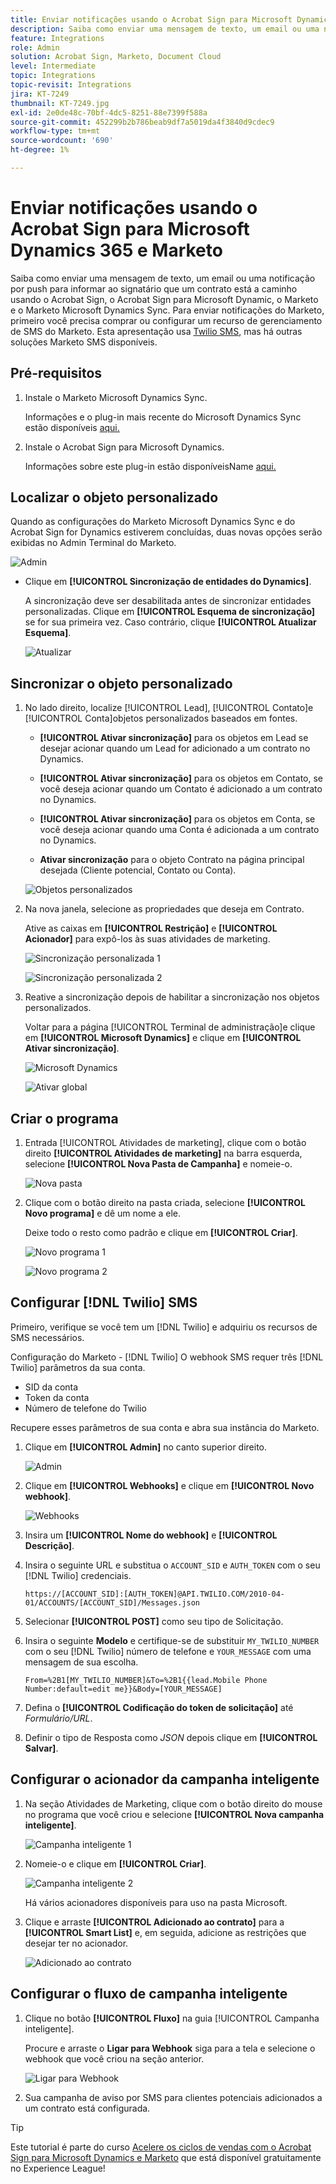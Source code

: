 ```yaml
---
title: Enviar notificações usando o Acrobat Sign para Microsoft Dynamics 365 e Marketo
description: Saiba como enviar uma mensagem de texto, um email ou uma notificação por push para permitir que o signatário saiba que um contrato está a caminho
feature: Integrations
role: Admin
solution: Acrobat Sign, Marketo, Document Cloud
level: Intermediate
topic: Integrations
topic-revisit: Integrations
jira: KT-7249
thumbnail: KT-7249.jpg
exl-id: 2e0de48c-70bf-4dc5-8251-88e7399f588a
source-git-commit: 452299b2b786beab9df7a5019da4f3840d9cdec9
workflow-type: tm+mt
source-wordcount: '690'
ht-degree: 1%

---
```


# Enviar notificações usando o Acrobat Sign para Microsoft Dynamics 365 e Marketo

Saiba como enviar uma mensagem de texto, um email ou uma notificação por push para informar ao signatário que um contrato está a caminho usando o Acrobat Sign, o Acrobat Sign para Microsoft Dynamic, o Marketo e o Marketo Microsoft Dynamics Sync. Para enviar notificações do Marketo, primeiro você precisa comprar ou configurar um recurso de gerenciamento de SMS do Marketo. Esta apresentação usa [Twilio SMS](https://launchpoint.marketo.com/twilio/twilio-sms-for-marketo/), mas há outras soluções Marketo SMS disponíveis.

## Pré-requisitos

1. Instale o Marketo Microsoft Dynamics Sync.

   Informações e o plug-in mais recente do Microsoft Dynamics Sync estão disponíveis [aqui.](https://experienceleague.adobe.com/docs/marketo/using/product-docs/crm-sync/microsoft-dynamics/marketo-plugin-releases-for-microsoft-dynamics.html)

1. Instale o Acrobat Sign para Microsoft Dynamics.

   Informações sobre este plug-in estão disponíveisName [aqui.](https://helpx.adobe.com/ca/sign/using/microsoft-dynamics-integration-installation-guide.html)

## Localizar o objeto personalizado

Quando as configurações do Marketo Microsoft Dynamics Sync e do Acrobat Sign for Dynamics estiverem concluídas, duas novas opções serão exibidas no Admin Terminal do Marketo.

![Admin](assets/adminTerminal.png)

* Clique em **[!UICONTROL Sincronização de entidades do Dynamics]**.

  A sincronização deve ser desabilitada antes de sincronizar entidades personalizadas. Clique em **[!UICONTROL Esquema de sincronização]** se for sua primeira vez. Caso contrário, clique **[!UICONTROL Atualizar Esquema]**.

  ![Atualizar](assets/refreshSchema.png)

## Sincronizar o objeto personalizado

1. No lado direito, localize [!UICONTROL Lead], [!UICONTROL Contato]e [!UICONTROL Conta]objetos personalizados baseados em fontes.

   * **[!UICONTROL Ativar sincronização]** para os objetos em Lead se desejar acionar quando um Lead for adicionado a um contrato no Dynamics.

   * **[!UICONTROL Ativar sincronização]** para os objetos em Contato, se você deseja acionar quando um Contato é adicionado a um contrato no Dynamics.

   * **[!UICONTROL Ativar sincronização]** para os objetos em Conta, se você deseja acionar quando uma Conta é adicionada a um contrato no Dynamics.

   * **Ativar sincronização** para o objeto Contrato na página principal desejada (Cliente potencial, Contato ou Conta).

   ![Objetos personalizados](assets/enableSyncDynamics.png)

1. Na nova janela, selecione as propriedades que deseja em Contrato.

   Ative as caixas em **[!UICONTROL Restrição]** e **[!UICONTROL Acionador]** para expô-los às suas atividades de marketing.

   ![Sincronização personalizada 1](assets/entitySync1.png)

   ![Sincronização personalizada 2](assets/entitySync2.png)

1. Reative a sincronização depois de habilitar a sincronização nos objetos personalizados.

   Voltar para a página [!UICONTROL Terminal de administração]e clique em **[!UICONTROL Microsoft Dynamics]** e clique em **[!UICONTROL Ativar sincronização]**.

   ![Microsoft Dynamics](assets/microsoftDynamics.png)

   ![Ativar global](assets/enableGlobalDynamics.png)

## Criar o programa

1. Entrada [!UICONTROL Atividades de marketing], clique com o botão direito **[!UICONTROL Atividades de marketing]** na barra esquerda, selecione **[!UICONTROL Nova Pasta de Campanha]** e nomeie-o.

   ![Nova pasta](assets/newFolder.png)

1. Clique com o botão direito na pasta criada, selecione **[!UICONTROL Novo programa]** e dê um nome a ele.

   Deixe todo o resto como padrão e clique em **[!UICONTROL Criar]**.

   ![Novo programa 1](assets/newProgram1.png)

   ![Novo programa 2](assets/newProgram2.png)

## Configurar [!DNL Twilio] SMS

Primeiro, verifique se você tem um [!DNL Twilio] e adquiriu os recursos de SMS necessários.

Configuração do Marketo - [!DNL Twilio] O webhook SMS requer três [!DNL Twilio] parâmetros da sua conta.

* SID da conta
* Token da conta
* Número de telefone do Twilio

Recupere esses parâmetros de sua conta e abra sua instância do Marketo.

1. Clique em **[!UICONTROL Admin]** no canto superior direito.

   ![Admin](assets/adminTab.png)

1. Clique em **[!UICONTROL Webhooks]** e clique em **[!UICONTROL Novo webhook]**.

   ![Webhooks](assets/webhooks.png)

1. Insira um **[!UICONTROL Nome do webhook]** e **[!UICONTROL Descrição]**.

1. Insira o seguinte URL e substitua o `ACCOUNT_SID` e `AUTH_TOKEN` com o seu [!DNL Twilio] credenciais.

   ```
   https://[ACCOUNT_SID]:[AUTH_TOKEN]@API.TWILIO.COM/2010-04-01/ACCOUNTS/[ACCOUNT_SID]/Messages.json
   ```

1. Selecionar **[!UICONTROL POST]** como seu tipo de Solicitação.

1. Insira o seguinte **Modelo** e certifique-se de substituir `MY_TWILIO_NUMBER` com o seu [!DNL Twilio] número de telefone e `YOUR_MESSAGE` com uma mensagem de sua escolha.

   ```
   From=%2B1[MY_TWILIO_NUMBER]&To=%2B1{{lead.Mobile Phone Number:default=edit me}}&Body=[YOUR_MESSAGE]
   ```

1. Defina o **[!UICONTROL Codificação do token de solicitação]** até *Formulário/URL*.

1. Definir o tipo de Resposta como *JSON* depois clique em **[!UICONTROL Salvar]**.

## Configurar o acionador da campanha inteligente

1. Na seção Atividades de Marketing, clique com o botão direito do mouse no programa que você criou e selecione **[!UICONTROL Nova campanha inteligente]**.

   ![Campanha inteligente 1](assets/smartCampaign1.png)

1. Nomeie-o e clique em **[!UICONTROL Criar]**.

   ![Campanha inteligente 2](assets/smartCampaign3.png)

   Há vários acionadores disponíveis para uso na pasta Microsoft.

1. Clique e arraste **[!UICONTROL Adicionado ao contrato]** para a **[!UICONTROL Smart List]** e, em seguida, adicione as restrições que desejar ter no acionador.

   ![Adicionado ao contrato](assets/addedToAgreementDynamics.png)

## Configurar o fluxo de campanha inteligente

1. Clique no botão **[!UICONTROL Fluxo]** na guia [!UICONTROL Campanha inteligente].

   Procure e arraste o **Ligar para Webhook** siga para a tela e selecione o webhook que você criou na seção anterior.

   ![Ligar para Webhook](assets/callWebhook.png)

1. Sua campanha de aviso por SMS para clientes potenciais adicionados a um contrato está configurada.
>[!TIP]
>
>Este tutorial é parte do curso [Acelere os ciclos de vendas com o Acrobat Sign para Microsoft Dynamics e Marketo](https://experienceleague.adobe.com/?recommended=Sign-U-1-2021.1) que está disponível gratuitamente no Experience League!